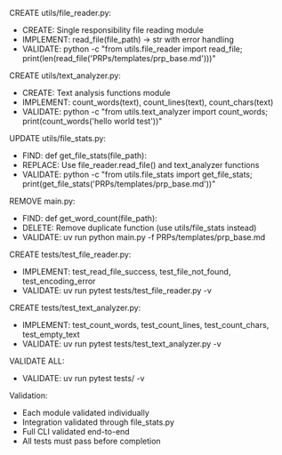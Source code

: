 CREATE utils/file_reader.py:

- CREATE: Single responsibility file reading module
- IMPLEMENT: read_file(file_path) -> str with error handling
- VALIDATE: python -c "from utils.file_reader import read_file; print(len(read_file('PRPs/templates/prp_base.md')))"

CREATE utils/text_analyzer.py:

- CREATE: Text analysis functions module
- IMPLEMENT: count_words(text), count_lines(text), count_chars(text)
- VALIDATE: python -c "from utils.text_analyzer import count_words; print(count_words('hello world test'))"

UPDATE utils/file_stats.py:

- FIND: def get_file_stats(file_path):
- REPLACE: Use file_reader.read_file() and text_analyzer functions
- VALIDATE: python -c "from utils.file_stats import get_file_stats; print(get_file_stats('PRPs/templates/prp_base.md'))"

REMOVE main.py:

- FIND: def get_word_count(file_path):
- DELETE: Remove duplicate function (use utils/file_stats instead)
- VALIDATE: uv run python main.py -f PRPs/templates/prp_base.md

CREATE tests/test_file_reader.py:

- IMPLEMENT: test_read_file_success, test_file_not_found, test_encoding_error
- VALIDATE: uv run pytest tests/test_file_reader.py -v

CREATE tests/test_text_analyzer.py:

- IMPLEMENT: test_count_words, test_count_lines, test_count_chars, test_empty_text
- VALIDATE: uv run pytest tests/test_text_analyzer.py -v

VALIDATE ALL:

- VALIDATE: uv run pytest tests/ -v

Validation:

- Each module validated individually
- Integration validated through file_stats.py
- Full CLI validated end-to-end
- All tests must pass before completion

